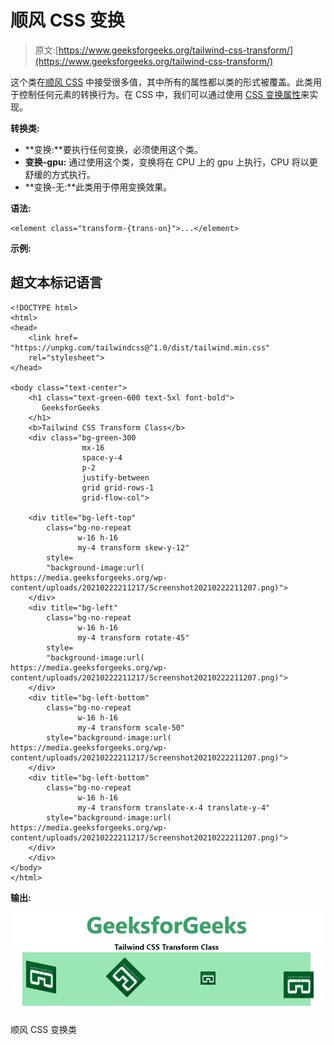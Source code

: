 # 顺风 CSS 变换

> 原文:[https://www.geeksforgeeks.org/tailwind-css-transform/](https://www.geeksforgeeks.org/tailwind-css-transform/)

这个类在[顺风 CSS](https://www.geeksforgeeks.org/css-tailwind-introduction/) 中接受很多值，其中所有的属性都以类的形式被覆盖。此类用于控制任何元素的转换行为。在 CSS 中，我们可以通过使用 [CSS 变换属性](https://www.geeksforgeeks.org/css-transform-property/)来实现。

**转换类:**

*   **变换:**要执行任何变换，必须使用这个类。
*   **变换-gpu:** 通过使用这个类，变换将在 CPU 上的 gpu 上执行，CPU 将以更舒缓的方式执行。
*   **变换-无:**此类用于停用变换效果。

**语法:**

```
<element class="transform-{trans-on}">...</element>
```

**示例:**

## 超文本标记语言

```
<!DOCTYPE html> 
<html> 
<head> 
    <link href= 
"https://unpkg.com/tailwindcss@^1.0/dist/tailwind.min.css"
    rel="stylesheet"> 
</head> 

<body class="text-center"> 
    <h1 class="text-green-600 text-5xl font-bold"> 
       GeeksforGeeks 
    </h1> 
    <b>Tailwind CSS Transform Class</b> 
    <div class="bg-green-300 
                mx-16 
                space-y-4 
                p-2 
                justify-between 
                grid grid-rows-1 
                grid-flow-col"> 

    <div title="bg-left-top"
        class="bg-no-repeat
               w-16 h-16
               my-4 transform skew-y-12" 
        style= 
        "background-image:url( 
https://media.geeksforgeeks.org/wp-content/uploads/20210222211217/Screenshot20210222211207.png)"> 
    </div> 
    <div title="bg-left"
        class="bg-no-repeat 
               w-16 h-16
               my-4 transform rotate-45" 
        style= 
        "background-image:url( 
https://media.geeksforgeeks.org/wp-content/uploads/20210222211217/Screenshot20210222211207.png)"> 
    </div> 
    <div title="bg-left-bottom"
        class="bg-no-repeat 
               w-16 h-16 
               my-4 transform scale-50" 
        style="background-image:url( 
https://media.geeksforgeeks.org/wp-content/uploads/20210222211217/Screenshot20210222211207.png)"> 
    </div> 
    <div title="bg-left-bottom"
        class="bg-no-repeat 
               w-16 h-16 
               my-4 transform translate-x-4 translate-y-4" 
        style="background-image:url( 
https://media.geeksforgeeks.org/wp-content/uploads/20210222211217/Screenshot20210222211207.png)"> 
    </div>
    </div> 
</body> 
</html>
```

**输出:**

![](img/9f3ef6b2866be80af73c1cc3c2fd336f.png)

顺风 CSS 变换类
